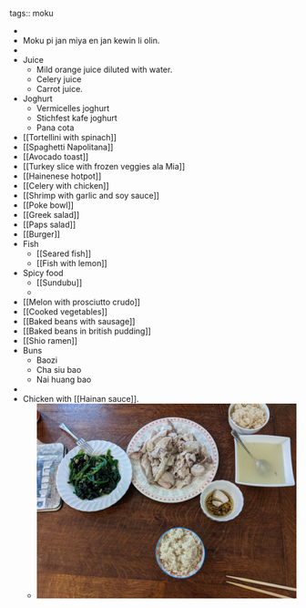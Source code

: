 tags:: moku

-
- Moku pi jan miya en jan kewin li olin.
-
- Juice
	- Mild orange juice diluted with water.
	- Celery juice
	- Carrot juice.
- Joghurt
	- Vermicelles joghurt
	- Stichfest kafe joghurt
	- Pana cota
- [[Tortellini with spinach]]
- [[Spaghetti Napolitana]]
- [[Avocado toast]]
- [[Turkey slice with frozen veggies ala Mia]]
- [[Hainenese hotpot]]
- [[Celery with chicken]]
- [[Shrimp with garlic and soy sauce]]
- [[Poke bowl]]
- [[Greek salad]]
- [[Paps salad]]
- [[Burger]]
- Fish
	- [[Seared fish]]
	- [[Fish with lemon]]
- Spicy food
	- [[Sundubu]]
	-
- [[Melon with prosciutto crudo]]
- [[Cooked vegetables]]
- [[Baked beans with sausage]]
- [[Baked beans in british pudding]]
- [[Shio ramen]]
- Buns
	- Baozi
	- Cha siu bao
	- Nai huang bao
-
- Chicken with [[Hainan sauce]].
	- ![photo_2022-11-26 20.56.00.jpeg](../assets/photo_2022-11-26_20.56.00_1669492636165_0.jpeg)